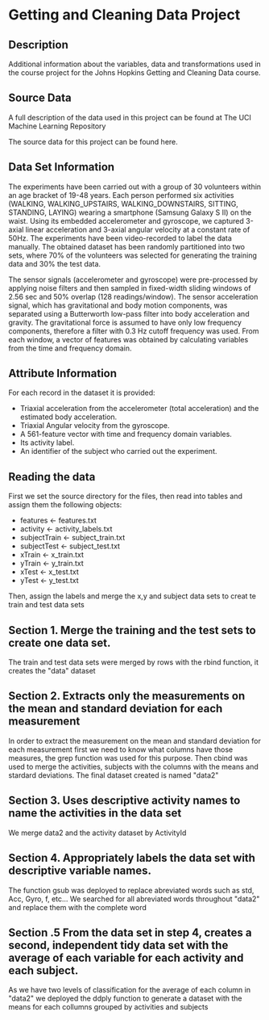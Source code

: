 
# Getting and Cleaning Data Project

## Description

Additional information about the variables, data and transformations used in the course project for the Johns Hopkins Getting and Cleaning Data course.

## Source Data

A full description of the data used in this project can be found at The UCI Machine Learning Repository

The source data for this project can be found here.

## Data Set Information

The experiments have been carried out with a group of 30 volunteers within an age bracket of 19-48 years. Each person performed six activities (WALKING, WALKING_UPSTAIRS, WALKING_DOWNSTAIRS, SITTING, STANDING, LAYING) wearing a smartphone (Samsung Galaxy S II) on the waist. Using its embedded accelerometer and gyroscope, we captured 3-axial linear acceleration and 3-axial angular velocity at a constant rate of 50Hz. The experiments have been video-recorded to label the data manually. The obtained dataset has been randomly partitioned into two sets, where 70% of the volunteers was selected for generating the training data and 30% the test data. 

The sensor signals (accelerometer and gyroscope) were pre-processed by applying noise filters and then sampled in fixed-width sliding windows of 2.56 sec and 50% overlap (128 readings/window). The sensor acceleration signal, which has gravitational and body motion components, was separated using a Butterworth low-pass filter into body acceleration and gravity. The gravitational force is assumed to have only low frequency components, therefore a filter with 0.3 Hz cutoff frequency was used. From each window, a vector of features was obtained by calculating variables from the time and frequency domain.

## Attribute Information

For each record in the dataset it is provided:

- Triaxial acceleration from the accelerometer (total acceleration) and the estimated body acceleration. 
- Triaxial Angular velocity from the gyroscope. 
- A 561-feature vector with time and frequency domain variables. 
- Its activity label. 
- An identifier of the subject who carried out the experiment.

## Reading the data

First we set the source directory for the files, then read into tables and assign them the following objects: 

- features <- features.txt
- activity <- activity_labels.txt
- subjectTrain <- subject_train.txt
- subjectTest <- subject_test.txt
- xTrain <- x_train.txt
- yTrain <- y_train.txt
- xTest <-  x_test.txt
- yTest <-  y_test.txt

Then, assign the labels and merge the x,y and subject data sets to creat te train and test data sets


## Section 1. Merge the training and the test sets to create one data set.

The train and test data sets were merged by rows with the rbind function, it creates the "data" dataset

## Section 2. Extracts only the measurements on the mean and standard deviation for each measurement 

In order to extract the measurement on the mean and standard deviation for each measurement first we need to know what columns have those measures, the grep function was used for this purpose. Then cbind was used to merge the activities, subjects with the columns with the means and stardard deviations. The final dataset created is named "data2"

## Section 3. Uses descriptive activity names to name the activities in the data set

We merge data2 and the activity dataset by ActivityId

## Section 4. Appropriately labels the data set with descriptive variable names.

The function gsub was deployed to replace abreviated words such as std, Acc, Gyro, f, etc... We searched for all abreviated words throughout "data2" and replace them with the complete word

## Section .5 From the data set in step 4, creates a second, independent tidy data set with the average of each variable for each activity and each subject.

As we have two levels of classification for the average of each column in "data2" we deployed the ddply function to generate a dataset with the means for each collumns grouped by activities and subjects 






